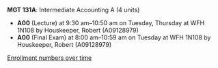 **MGT 131A**: Intermediate Accounting A (4 units)

- **A00** (Lecture) at 9:30 am–10:50 am on Tuesday, Thursday at WFH 1N108 by Houskeeper, Robert (A09128979)
- **A00** (Final Exam) at 8:00 am–10:59 am on Tuesday at WFH 1N108 by Houskeeper, Robert (A09128979)

[Enrollment numbers over time](./MGT131A.tsv)
